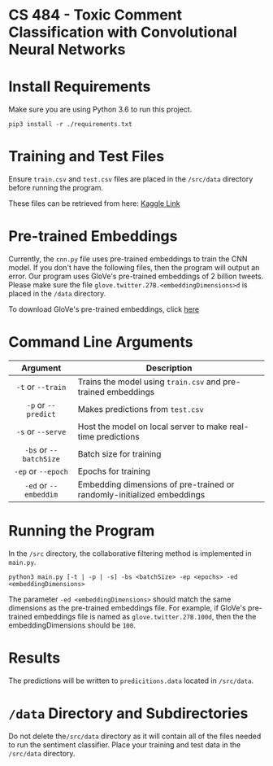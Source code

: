 # CS 484 - Toxic Comment Classification with Convolutional Neural Networks

# Install Requirements
Make sure you are using Python 3.6 to run this project.

`pip3 install -r ./requirements.txt`

# Training and Test Files
Ensure `train.csv` and `test.csv` files are placed in the `/src/data`  directory before running the program.

These files can be retrieved from here: 
[Kaggle Link](https://www.kaggle.com/c/jigsaw-toxic-comment-classification-challenge/data)

# Pre-trained Embeddings
Currently, the `cnn.py` file uses pre-trained embeddings to train the CNN model. If you don't have the
following files, then the program will output an error. Our program uses GloVe's pre-trained embeddings
of 2 billion tweets. Please make sure the file `glove.twitter.27B.<embeddingDimensions>d` is placed in
the `/data` directory.

To download GloVe's pre-trained embeddings, click [here](https://nlp.stanford.edu/projects/glove/)

# Command Line Arguments
| Argument         | Description                                                      |
|:----------------:| ---------------------------------------------------------------- |
| `-t` or `--train` | Trains the model using `train.csv` and pre-trained embeddings |
| `-p` or `--predict` | Makes predictions from `test.csv` |
| `-s` or `--serve` | Host the model on local server to make real-time predictions |
| `-bs` or `--batchSize` | Batch size for training |
| `-ep` or `--epoch` | Epochs for training |
| `-ed` or `--embeddim` | Embedding dimensions of pre-trained or randomly-initialized embeddings |

# Running the Program
In the `/src` directory, the collaborative filtering method is implemented in `main.py`.

`python3 main.py [-t | -p | -s] -bs <batchSize> -ep <epochs> -ed <embeddingDimensions>`

The parameter `-ed <embeddingDimensions>` should match the same dimensions as the
pre-trained embeddings file. For example, if GloVe's pre-trained embeddings file is named as 
`glove.twitter.27B.100d`, then the the embeddingDimensions should be `100`.

# Results
The predictions will be written to `predicitions.data` located in `/src/data`.

# `/data` Directory and Subdirectories
Do not delete the`/src/data` directory as it will contain all of the files needed to run the sentiment classifier. Place your training and test data in the `/src/data` directory.


